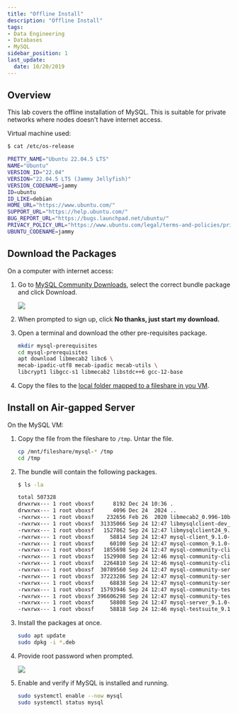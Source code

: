 ```yaml
---
title: "Offline Install"
description: "Offline Install"
tags: 
- Data Engineering
- Databases
- MySQL
sidebar_position: 1
last_update:
  date: 10/20/2019
---
```



## Overview 

This lab covers the offline installation of MySQL. This is suitable for private networks where nodes doesn't have internet access. 

Virtual machine used:

```bash
$ cat /etc/os-release

PRETTY_NAME="Ubuntu 22.04.5 LTS"
NAME="Ubuntu"
VERSION_ID="22.04"
VERSION="22.04.5 LTS (Jammy Jellyfish)"
VERSION_CODENAME=jammy
ID=ubuntu
ID_LIKE=debian
HOME_URL="https://www.ubuntu.com/"
SUPPORT_URL="https://help.ubuntu.com/"
BUG_REPORT_URL="https://bugs.launchpad.net/ubuntu/"
PRIVACY_POLICY_URL="https://www.ubuntu.com/legal/terms-and-policies/privacy-policy"
UBUNTU_CODENAME=jammy 
```

## Download the Packages 

On a computer with internet access:

1. Go to [MySQL Community Downloads](https://dev.mysql.com/downloads/repo/apt/), select the correct bundle package and click Download.

    ![](/img/docs/12242024-database-mysql-install-2.png)

3. When prompted to sign up, click **No thanks, just start my download.**

4. Open a terminal and download the other pre-requisites package.

    ```bash
    mkdir mysql-prerequisites
    cd mysql-prerequisites
    apt download libmecab2 libc6 \
    mecab-ipadic-utf8 mecab-ipadic mecab-utils \
    libcrypt1 libgcc-s1 libmecab2 libstdc++6 gcc-12-base
    ```

5. Copy the files to the [local folder mapped to a fileshare in you VM](/docs/001-Personal-Notes/050-Project-Pre-requisites/011-VirtualBox.md#setup-fileshare).


## Install on Air-gapped Server

On the MySQL VM:

1. Copy the file from the fileshare to `/tmp`. Untar the file. 

    ```bash
    cp /mnt/fileshare/mysql-* /tmp
    cd /tmp
    ```

2. The bundle will contain the following packages.

    ```bash
    $ ls -la

    total 507328
    drwxrwx--- 1 root vboxsf      8192 Dec 24 10:36 .
    drwxrwx--- 1 root vboxsf      4096 Dec 24  2024 ..
    -rwxrwx--- 1 root vboxsf    232656 Feb 26  2020 libmecab2_0.996-10build1_amd64.deb
    -rwxrwx--- 1 root vboxsf  31335066 Sep 24 12:47 libmysqlclient-dev_9.1.0-1ubuntu22.04_amd64.deb
    -rwxrwx--- 1 root vboxsf   1527862 Sep 24 12:47 libmysqlclient24_9.1.0-1ubuntu22.04_amd64.deb
    -rwxrwx--- 1 root vboxsf     58814 Sep 24 12:47 mysql-client_9.1.0-1ubuntu22.04_amd64.deb
    -rwxrwx--- 1 root vboxsf     60100 Sep 24 12:47 mysql-common_9.1.0-1ubuntu22.04_amd64.deb
    -rwxrwx--- 1 root vboxsf   1855698 Sep 24 12:47 mysql-community-client-core_9.1.0-1ubuntu22.04_amd64.deb
    -rwxrwx--- 1 root vboxsf   1529908 Sep 24 12:46 mysql-community-client-plugins_9.1.0-1ubuntu22.04_amd64.deb
    -rwxrwx--- 1 root vboxsf   2264810 Sep 24 12:46 mysql-community-client_9.1.0-1ubuntu22.04_amd64.deb
    -rwxrwx--- 1 root vboxsf  30789560 Sep 24 12:47 mysql-community-server-core_9.1.0-1ubuntu22.04_amd64.deb
    -rwxrwx--- 1 root vboxsf  37223286 Sep 24 12:47 mysql-community-server-debug_9.1.0-1ubuntu22.04_amd64.deb
    -rwxrwx--- 1 root vboxsf     68838 Sep 24 12:47 mysql-community-server_9.1.0-1ubuntu22.04_amd64.deb
    -rwxrwx--- 1 root vboxsf  15793946 Sep 24 12:47 mysql-community-test-debug_9.1.0-1ubuntu22.04_amd64.deb
    -rwxrwx--- 1 root vboxsf 396606298 Sep 24 12:47 mysql-community-test_9.1.0-1ubuntu22.04_amd64.deb
    -rwxrwx--- 1 root vboxsf     58808 Sep 24 12:47 mysql-server_9.1.0-1ubuntu22.04_amd64.deb
    -rwxrwx--- 1 root vboxsf     58818 Sep 24 12:46 mysql-testsuite_9.1.0-1ubuntu22.04_amd64.deb
    ```

3. Install the packages at once.

    ```bash
    sudo apt update
    sudo dpkg -i *.deb 
    ```

4. Provide root password when prompted.

    ![](/img/docs/12242024-database-mysql-provide-root-pw.png)


5. Enable and verify if MySQL is installed and running.

    ```bash
    sudo systemctl enable --now mysql 
    sudo systemctl status mysql 
    ```